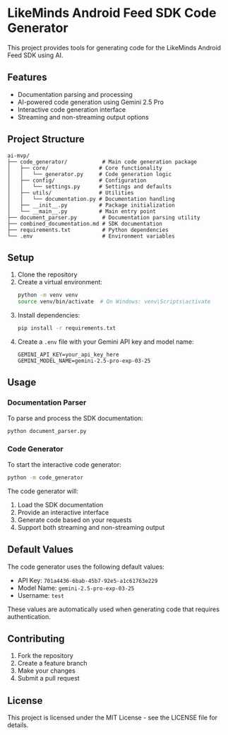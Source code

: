 # LikeMinds Android Feed SDK Code Generator

This project provides tools for generating code for the LikeMinds Android Feed SDK using AI.

## Features

- Documentation parsing and processing
- AI-powered code generation using Gemini 2.5 Pro
- Interactive code generation interface
- Streaming and non-streaming output options

## Project Structure

```
ai-mvp/
├── code_generator/           # Main code generation package
│   ├── core/                # Core functionality
│   │   └── generator.py     # Code generation logic
│   ├── config/              # Configuration
│   │   └── settings.py      # Settings and defaults
│   ├── utils/               # Utilities
│   │   └── documentation.py # Documentation handling
│   ├── __init__.py          # Package initialization
│   └── __main__.py          # Main entry point
├── document_parser.py        # Documentation parsing utility
├── combined_documentation.md # SDK documentation
├── requirements.txt          # Python dependencies
└── .env                      # Environment variables
```

## Setup

1. Clone the repository
2. Create a virtual environment:
   ```bash
   python -m venv venv
   source venv/bin/activate  # On Windows: venv\Scripts\activate
   ```
3. Install dependencies:
   ```bash
   pip install -r requirements.txt
   ```
4. Create a `.env` file with your Gemini API key and model name:
   ```
   GEMINI_API_KEY=your_api_key_here
   GEMINI_MODEL_NAME=gemini-2.5-pro-exp-03-25
   ```

## Usage

### Documentation Parser

To parse and process the SDK documentation:
```bash
python document_parser.py
```

### Code Generator

To start the interactive code generator:
```bash
python -m code_generator
```

The code generator will:
1. Load the SDK documentation
2. Provide an interactive interface
3. Generate code based on your requests
4. Support both streaming and non-streaming output

## Default Values

The code generator uses the following default values:
- API Key: `701a4436-6bab-45b7-92e5-a1c61763e229`
- Model Name: `gemini-2.5-pro-exp-03-25`
- Username: `test`

These values are automatically used when generating code that requires authentication.

## Contributing

1. Fork the repository
2. Create a feature branch
3. Make your changes
4. Submit a pull request

## License

This project is licensed under the MIT License - see the LICENSE file for details.
